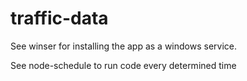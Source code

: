 # traffic-data

See winser for installing the app as a windows service.

See node-schedule to run code every determined time 